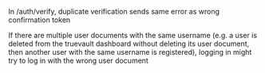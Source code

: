 In /auth/verify, duplicate verification sends same error as wrong confirmation token

If there are multiple user documents with the same username (e.g. a user is deleted from the truevault dashboard without deleting its user document, then another user with the same username is registered), logging in might try to log in with the wrong user document